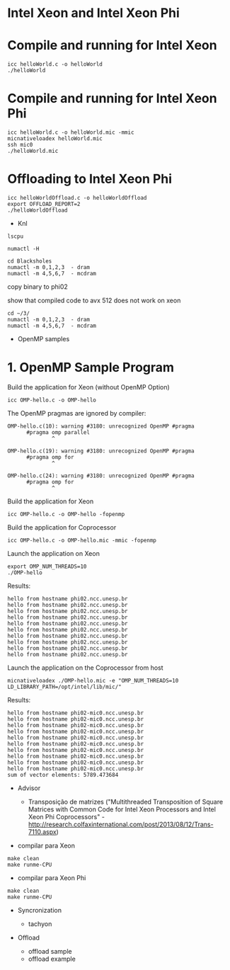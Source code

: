 # Intel Xeon and Intel Xeon Phi

# Compile and running for Intel Xeon

```
icc helloWorld.c -o helloWorld
./helloWorld
```

# Compile and running for Intel Xeon Phi

```
icc helloWorld.c -o helloWorld.mic -mmic
micnativeloadex helloWorld.mic
ssh mic0 
./helloWorld.mic
```
# Offloading to Intel Xeon Phi

```
icc helloWorldOffload.c -o helloWorldOffload
export OFFLOAD_REPORT=2
./helloWorldOffload
```

* Knl
```
lscpu
```

```
numactl -H
```

```
cd Blacksholes
numactl -m 0,1,2,3  - dram
numactl -m 4,5,6,7  - mcdram
```

copy binary to phi02

show that compiled code to avx 512 does not work on xeon

```
cd ~/3/
numactl -m 0,1,2,3  - dram
numactl -m 4,5,6,7  - mcdram
```

* OpenMP samples

# 1. OpenMP Sample Program

Build the application for Xeon (without OpenMP Option)
```
icc OMP-hello.c -o OMP-hello
```

The OpenMP pragmas are ignored by compiler:
```
OMP-hello.c(10): warning #3180: unrecognized OpenMP #pragma
      #pragma omp parallel
              ^

OMP-hello.c(19): warning #3180: unrecognized OpenMP #pragma
      #pragma omp for
              ^

OMP-hello.c(24): warning #3180: unrecognized OpenMP #pragma
      #pragma omp for
              ^
```

Build the application for Xeon
```
icc OMP-hello.c -o OMP-hello -fopenmp
```

Build the application for Coprocessor
```
icc OMP-hello.c -o OMP-hello.mic -mmic -fopenmp
```

Launch the application on Xeon
```
export OMP_NUM_THREADS=10
./OMP-hello
```

Results:

```
hello from hostname phi02.ncc.unesp.br
hello from hostname phi02.ncc.unesp.br
hello from hostname phi02.ncc.unesp.br
hello from hostname phi02.ncc.unesp.br
hello from hostname phi02.ncc.unesp.br
hello from hostname phi02.ncc.unesp.br
hello from hostname phi02.ncc.unesp.br
hello from hostname phi02.ncc.unesp.br
hello from hostname phi02.ncc.unesp.br
hello from hostname phi02.ncc.unesp.br
```

Launch the application on the Coprocessor from host
```
micnativeloadex ./OMP-hello.mic -e "OMP_NUM_THREADS=10 LD_LIBRARY_PATH=/opt/intel/lib/mic/"

```

Results:

```
hello from hostname phi02-mic0.ncc.unesp.br
hello from hostname phi02-mic0.ncc.unesp.br
hello from hostname phi02-mic0.ncc.unesp.br
hello from hostname phi02-mic0.ncc.unesp.br
hello from hostname phi02-mic0.ncc.unesp.br
hello from hostname phi02-mic0.ncc.unesp.br
hello from hostname phi02-mic0.ncc.unesp.br
hello from hostname phi02-mic0.ncc.unesp.br
hello from hostname phi02-mic0.ncc.unesp.br
hello from hostname phi02-mic0.ncc.unesp.br
sum of vector elements: 5789.473684
```

* Advisor

  * Transposição de matrizes ("Multithreaded Transposition of Square Matrices with Common Code for Intel Xeon Processors and Intel Xeon Phi Coprocessors" - http://research.colfaxinternational.com/post/2013/08/12/Trans-7110.aspx)

* compilar para Xeon

```
make clean
make runme-CPU
```

* compilar para Xeon Phi

```
make clean
make runme-CPU
```

* Syncronization
  * tachyon

* Offload
  * offload sample
  * offload example
